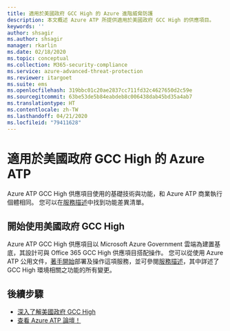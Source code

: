 ```yaml
---
title: 適用於美國政府 GCC High 的 Azure 進階威脅防護
description: 本文概述 Azure ATP 所提供適用於美國政府 GCC High 的供應項目。
keywords: ''
author: shsagir
ms.author: shsagir
manager: rkarlin
ms.date: 02/18/2020
ms.topic: conceptual
ms.collection: M365-security-compliance
ms.service: azure-advanced-threat-protection
ms.reviewer: itargoet
ms.suite: ems
ms.openlocfilehash: 319bbc01c20ae2837cc711fd32c4627650d2c59e
ms.sourcegitcommit: 63be53de5b84eabdeb8c006438dab45bd35a4ab7
ms.translationtype: HT
ms.contentlocale: zh-TW
ms.lasthandoff: 04/21/2020
ms.locfileid: "79411628"
---
```

# <a name="azure-atp-for-us-government-gcc-high"></a>適用於美國政府 GCC High 的 Azure ATP

Azure ATP GCC High 供應項目使用的基礎技術與功能，和 Azure ATP 商業執行個體相同。 您可以在[服務描述](/enterprise-mobility-security/solutions/ems-azure-atp-govt-service-description)中找到功能差異清單。

## <a name="get-started-with-us-government-gcc-high"></a>開始使用美國政府 GCC High

Azure ATP GCC High 供應項目以 Microsoft Azure Government 雲端為建置基底，其設計可與 Office 365 GCC High 供應項目搭配操作。 您可以從使用 Azure ATP 公用文件，[著手開始](install-atp-step1.md)部署及操作這項服務，並可參閱[服務描述](/enterprise-mobility-security/solutions/ems-azure-atp-govt-service-description)，其中詳述了 GCC High 環境相關之功能的所有變更。  

## <a name="next-steps"></a>後續步驟

- [深入了解美國政府 GCC High](/enterprise-mobility-security/solutions/ems-security-govt-description)
- [查看 Azure ATP 論壇！](https://aka.ms/azureatpcommunity)
